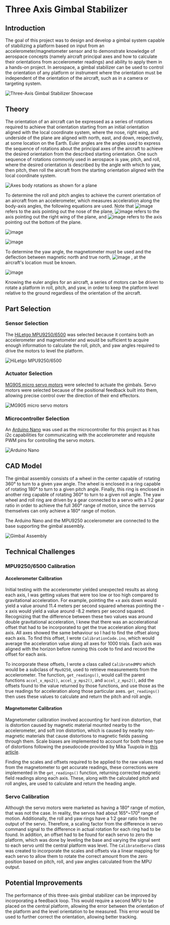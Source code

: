 # Three Axis Gimbal Stabilizer

## Introduction

The goal of this project was to design and develop a gimbal system capable of stabilizing a platform based on input from an accelerometer/magnetometer sensor and to demonstrate knowledge of aerospace concepts (namely aircraft principal axes and how to calculate their orientations from accelerometer readings) and ability to apply them in a hands-on project. In aerospace, a gimbal stabilizer can be used to control the orientation of any platform or instrument where the orientation must be independent of the orientation of the aircraft, such as in a camera or targeting system.

![Three-Axis Gimbal Stabilizer Showcase](https://github.com/BrandonBNguyen/Three-Axis-Gimbal-Stabilizer/blob/main/Images/stabilizer%20showcase.gif?raw=true)

## Theory

The orientation of an aircraft can be expressed as a series of rotations required to achieve that orientation starting from an initial orientation aligned with the local coordinate system, where the nose, right wing, and underside of the plane are aligned with north, east, and down, respectively, at some location on the Earth. Euler angles are the angles used to express the sequence of rotations about the principal axes of the aircraft to achieve the desired orientation from the described starting orientation. One such sequence of rotations commonly used in aerospace is yaw, pitch, and roll, where the desired orientation is described by the angle with which to yaw, then pitch, then roll the aircraft from the starting orientation aligned with the local coordinate system.

![Axes body rotations as shown for a plane](https://www.grc.nasa.gov/www/k-12/airplane/Images/rotations.gif)

To determine the roll and pitch angles to achieve the current orientation of an aircraft from an accelerometer, which measures acceleration along the body-axis angles, the following equations are used. Note that ![image](https://user-images.githubusercontent.com/19226773/112064150-c2993680-8b1f-11eb-8506-df90c7d99604.png) refers to the axis pointing out the nose of the plane, ![image](https://user-images.githubusercontent.com/19226773/112064219-d9d82400-8b1f-11eb-8d28-8dbb1afd5a1d.png) refers to the axis pointing out the right wing of the plane, and ![image](https://user-images.githubusercontent.com/19226773/112064251-e492b900-8b1f-11eb-9c56-ba1387fe8e43.png) refers to the axis pointing out the bottom of the plane.

![image](https://user-images.githubusercontent.com/19226773/112064676-9631ea00-8b20-11eb-81db-6eaba842998c.png)

![image](https://user-images.githubusercontent.com/19226773/112064768-bcf02080-8b20-11eb-8d58-c80a8a41bf3a.png)

To determine the yaw angle, the magnetometer must be used and the deflection between magnetic north and true north, ![image](https://user-images.githubusercontent.com/19226773/112065019-2cfea680-8b21-11eb-841b-2c8bf099a2ca.png)
, at the aircraft's location must be known.

![image](https://user-images.githubusercontent.com/19226773/112065132-5fa89f00-8b21-11eb-9a88-f0e400b1ec82.png)

Knowing the euler angles for an aircraft, a series of motors can be driven to rotate a platform in roll, pitch, and yaw, in order to keep the platform level relative to the ground regardless of the orientation of the aircraft.

## Part Selection

### Sensor Selection

The [HiLetgo MPU9250/6500](https://www.amazon.com/gp/product/B01I1J0Z7Y/ref=ppx_yo_dt_b_search_asin_title?ie=UTF8&psc=1) was selected because it contains both an accelerometer and magnetometer and would be sufficient to acquire enough information to calculate the roll, pitch, and yaw angles required to drive the motors to level the platform.

![HiLetgo MPU9250/6500](https://github.com/BrandonBNguyen/Three-Axis-Gimbal-Stabilizer/blob/main/Images/MPU9250.PNG?raw=true)

### Actuator Selection

[MG90S micro servo motors](https://www.amazon.com/gp/product/B07F7VJQL5/ref=ppx_yo_dt_b_search_asin_title?ie=UTF8&psc=1) were selected to actuate the gimbals. Servo motors were selected because of the positional feedback built into them, allowing precise control over the direction of their end effectors.

![MG90S micro servo motors](https://github.com/BrandonBNguyen/Three-Axis-Gimbal-Stabilizer/blob/main/Images/MG90S%20Micro%20Servo.PNG?raw=true)

### Microcontroller Selection

An [Arduino Nano](https://www.amazon.com/gp/product/B0713XK923/ref=ppx_yo_dt_b_search_asin_title?ie=UTF8&psc=1) was used as the microcontroller for this project as it has i2c capabilities for communicating with the accelerometer and requisite PWM pins for controlling the servo motors.

![Arduino Nano](https://github.com/BrandonBNguyen/Three-Axis-Gimbal-Stabilizer/blob/main/Images/Arduino%20Nano.PNG?raw=true)

## CAD Model

The gimbal assembly consists of a wheel in the center capable of rotating 360° to turn to a given yaw angle. The wheel is enclosed in a ring capable of rotating 180° to turn to a given pitch angle. Finally, this ring is enclosed in another ring capable of rotating 360° to turn to a given roll angle. The yaw wheel and roll ring are driven by a gear connected to a servo with a 1:2 gear ratio in order to achieve the full 360° range of motion, since the serrvos themselves can only achieve a 180° range of motion.

The Arduino Nano and the MPU9250 accelerometer are connected to the base supporting the gimbal assembly.

![Gimbal Assembly](https://github.com/BrandonBNguyen/Three-Axis-Gimbal-Stabilizer/blob/main/Images/Gimbal%20Assembly.PNG?raw=true)

## Technical Challenges

### MPU9250/6500 Calibration

#### Accelerometer Calibration

Initial testing with the accelerometer yielded unexpected results as along each axis, I was getting values that were too low or too high compared to gravitational acceleration. For example, pointing the +x axis down would yield a value around 11.4 meters per second squared whereas pointing the -x axis would yield a value around -8.2 meters per second squared. Recognizing that the difference between these two values was around double gravitational acceleration, I knew that there was an accelerational offset that had to be incorporated to get the true acceleration along that axis. All axes showed the same behaviour so I had to find the offset along each axis. To find this offset, I wrote `CalibrationCode.ino`, which would average the acceleration value along all axes for 1000 trials. Each axis was aligned with the horizon before running this code to find and record the offset for each axis.

To incorporate these offsets, I wrote a class called `CalibratedMPU` which would be a subclass of `Mpu9250`, used to retrieve measurements from the accelerometer. The function, `get_readings()`, would call the parent functions `accel_x_mps2()`, `accel_y_mps2()`, and `accel_z_mps2()`, add the offsets found to the value returned by those functions, and use those as the true readings for acceleration along those particular axes. `get_readings()` then uses these values to calculate and return the pitch and roll angle.

#### Magnetometer Calibration

Magnetometer calibration involved accounting for hard iron distortion, that is distortion caused by magnetic material mounted nearby to the accelerometer, and soft iron distortion, which is caused by nearby non-magnetic materials that cause distortions to magnetic fields passing through them. Scale biases are implemented to account for both these type of distortions following the pseudocode provided by Mika Tuupola in [this article](https://appelsiini.net/2018/calibrate-magnetometer/). 

Finding the scales and offsets required to be applied to the raw values read from the magnetometer to get accurate readings, these corrections were implemented in the `get_readings()` function, returning corrected magnetic field readings along each axis. These, along with the calculated pitch and roll angles, are used to calculate and return the heading angle.

### Servo Calibration

Although the servo motors were marketed as having a 180° range of motion, that was not the case. In reality, the servos had about 165°~170° range of motion. Additionally, the roll and yaw rings have a 1:2 gear ratio from the output of the servo. Therefore, a scaling factor from the difference in servo command signal to the difference in actual rotation for each ring had to be found. In addition, an offset had to be found for each servo to zero the platform, which was done by leveling the base and varying the signal sent to each servo until the central platform was level. The `CalibratedServo` class was created to incorporate the scales and offsets via a linear mapping for each servo to allow them to rotate the correct amount from the zero position based on pitch, roll, and yaw angles calculated from the MPU output.

## Potential Improvements

The performance of this three-axis gimbal stabilizer can be improved by incorporating a feedback loop. This would require a second MPU to be placed on the central platform, allowing the error between the orientation of the platform and the level orientation to be measured. This error would be used to further correct the orientation, allowing better tracking.
